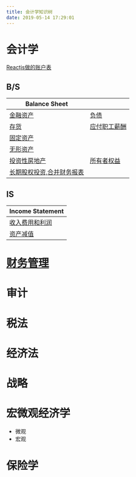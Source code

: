 ```yaml
---
title: 会计学知识树
date: 2019-05-14 17:29:01
---
```

# 会计学
[Reactjs做的账户表](https://fanjingdan012.github.io/js-learn/accounting.html)
## B/S
| Balance Sheet        |        |
| ------------- | -------    |
| [金融资产](index/fin-asset.jpg)        | [负债](index/debt.jpg)      |
| [存货](index/inventory.jpg)        | [应付职工薪酬](index/salary.jpg)      |
| [固定资产](index/fixed-asset.jpg)        |      |
| [无形资产](index/intangible-asset.jpg)        | |
| [投资性房地产](index/investment-property.jpg)       | [所有者权益](index/equity.jpg)      |
| [长期股权投资,合并财务报表](index/long-term-stock.jpg)       |      |
## IS
| Income Statement        | 
| ------------- |
| [收入费用和利润](index/income-cost-profit.jpg)        | 
| [资产减值](index/impairment-of-assets.jpg)        |

# [财务管理](https://fanjingdan012.github.io/2019/05/14/Corporate-Finance/)
# 审计
# 税法
# 经济法
# 战略
# 宏微观经济学
  - 微观
  - 宏观

# 保险学